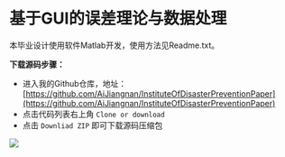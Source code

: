 # 基于GUI的误差理论与数据处理

本毕业设计使用软件Matlab开发，使用方法见Readme.txt。

**下载源码步骤：**
- 进入我的Github仓库，地址：[https://github.com/AiJiangnan/InstituteOfDisasterPreventionPaper](https://github.com/AiJiangnan/InstituteOfDisasterPreventionPaper)
- 点击代码列表右上角 `Clone or download`
- 点击 `Downliad ZIP` 即可下载源码压缩包

![](http://note.youdao.com/yws/api/personal/file/D1FE88EDB18A4DD8BFD8D51AE9B8637C?method=download&shareKey=24a09a4f77a2d608fca39a50f8d8871e)